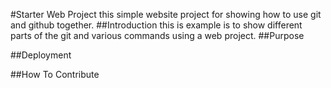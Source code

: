 #Starter Web Project
this simple website project for showing how to use git and github together.
##Introduction
this is example is to show different parts of the git and various commands using a web project.
##Purpose

##Deployment 

##How To Contribute